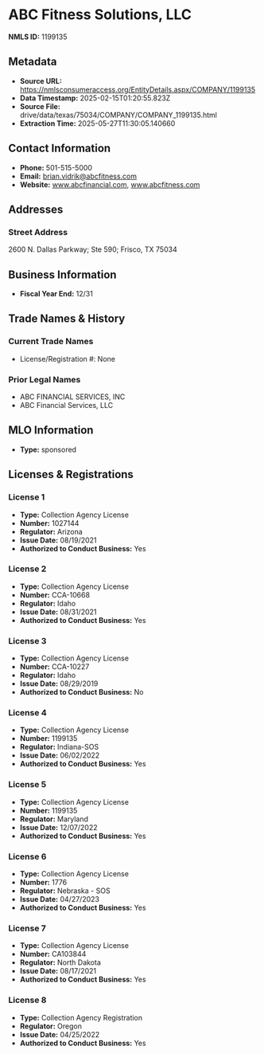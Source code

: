 # ABC Fitness Solutions, LLC

**NMLS ID:** 1199135

## Metadata
- **Source URL:** https://nmlsconsumeraccess.org/EntityDetails.aspx/COMPANY/1199135
- **Data Timestamp:** 2025-02-15T01:20:55.823Z
- **Source File:** drive/data/texas/75034/COMPANY/COMPANY_1199135.html
- **Extraction Time:** 2025-05-27T11:30:05.140660

## Contact Information
- **Phone:** 501-515-5000
- **Email:** brian.vidrik@abcfitness.com
- **Website:** www.abcfinancial.com, www.abcfitness.com

## Addresses
### Street Address
2600 N. Dallas Parkway; Ste 590; Frisco, TX 75034

## Business Information
- **Fiscal Year End:** 12/31

## Trade Names & History
### Current Trade Names
- License/Registration #: None

### Prior Legal Names
- ABC FINANCIAL SERVICES, INC
- ABC Financial Services, LLC

## MLO Information
- **Type:** sponsored

## Licenses & Registrations

### License 1
- **Type:** Collection Agency License
- **Number:** 1027144
- **Regulator:** Arizona
- **Issue Date:** 08/19/2021
- **Authorized to Conduct Business:** Yes

### License 2
- **Type:** Collection Agency License
- **Number:** CCA-10668
- **Regulator:** Idaho
- **Issue Date:** 08/31/2021
- **Authorized to Conduct Business:** Yes

### License 3
- **Type:** Collection Agency License
- **Number:** CCA-10227
- **Regulator:** Idaho
- **Issue Date:** 08/29/2019
- **Authorized to Conduct Business:** No

### License 4
- **Type:** Collection Agency License
- **Number:** 1199135
- **Regulator:** Indiana-SOS
- **Issue Date:** 06/02/2022
- **Authorized to Conduct Business:** Yes

### License 5
- **Type:** Collection Agency License
- **Number:** 1199135
- **Regulator:** Maryland
- **Issue Date:** 12/07/2022
- **Authorized to Conduct Business:** Yes

### License 6
- **Type:** Collection Agency License
- **Number:** 1776
- **Regulator:** Nebraska - SOS
- **Issue Date:** 04/27/2023
- **Authorized to Conduct Business:** Yes

### License 7
- **Type:** Collection Agency License
- **Number:** CA103844
- **Regulator:** North Dakota
- **Issue Date:** 08/17/2021
- **Authorized to Conduct Business:** Yes

### License 8
- **Type:** Collection Agency Registration
- **Regulator:** Oregon
- **Issue Date:** 04/25/2022
- **Authorized to Conduct Business:** Yes

